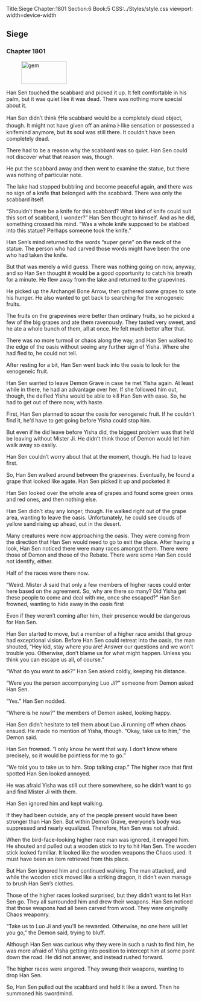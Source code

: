Title:Siege 
Chapter:1801 
Section:6 
Book:5 
CSS:../Styles/style.css 
viewport: width=device-width
  
## Siege
### Chapter 1801
  
<figure>
	<img src="../Images/gem.gif" alt="gem" id="gem" width="120" height="60" />
</figure>
  

  
Han Sen touched the scabbard and picked it up. It felt comfortable in his palm, but it was quiet like it was dead. There was nothing more special about it.

Han Sen didn’t think 什le scabbard would be a completely dead object, though. It might not have given off an anima卜like sensation or possessed a knifemind anymore, but its soul was still there. It couldn’t have been completely dead.

There had to be a reason why the scabbard was so quiet. Han Sen could not discover what that reason was, though.

He put the scabbard away and then went to examine the statue, but there was nothing of particular note.

The lake had stopped bubbling and become peaceful again, and there was no sign of a knife that belonged with the scabbard. There was only the scabbard itself.

“Shouldn’t there be a knife for this scabbard? What kind of knife could suit this sort of scabbard, I wonder?” Han Sen thought to himself. And as he did, something crossed his mind. “Was a whole knife supposed to be stabbed into this statue? Perhaps someone took the knife.”

Han Sen’s mind returned to the words “super gene” on the neck of the statue. The person who had carved those words might have been the one who had taken the knife.

But that was merely a wild guess. There was nothing going on now, anyway, and so Han Sen thought it would be a good opportunity to catch his breath for a minute. He flew away from the lake and returned to the grapevines.

He picked up the Archangel Bone Arrow, then gathered some grapes to sate his hunger. He also wanted to get back to searching for the xenogeneic fruits.

The fruits on the grapevines were better than ordinary fruits, so he picked a few of the big grapes and ate them ravenously. They tasted very sweet, and he ate a whole bunch of them, all at once. He felt much better after that.

There was no more turmoil or chaos along the way, and Han Sen walked to the edge of the oasis without seeing any further sign of Yisha. Where she had fled to, he could not tell.

After resting for a bit, Han Sen went back into the oasis to look for the xenogeneic fruit.

Han Sen wanted to leave Demon Grave in case he met Yisha again. At least while in there, he had an advantage over her. If she followed him out, though, the deified Yisha would be able to kill Han Sen with ease. So, he had to get out of there now, with haste.

First, Han Sen planned to scour the oasis for xenogeneic fruit. If he couldn’t find it, he’d have to get going before Yisha could stop him.

But even if he did leave before Yisha did, the biggest problem was that he’d be leaving without Mister Ji. He didn’t think those of Demon would let him walk away so easily.

Han Sen couldn’t worry about that at the moment, though. He had to leave first.

So, Han Sen walked around between the grapevines. Eventually, he found a grape that looked like agate. Han Sen picked it up and pocketed it

Han Sen looked over the whole area of grapes and found some green ones and red ones, and then nothing else.

Han Sen didn’t stay any longer, though. He walked right out of the grape area, wanting to leave the oasis. Unfortunately, he could see clouds of yellow sand rising up ahead, out in the desert.

Many creatures were now approaching the oasis. They were coming from the direction that Han Sen would need to go to exit the place. After having a look, Han Sen noticed there were many races amongst them. There were those of Demon and those of the Rebate. There were some Han Sen could not identify, either.

Half of the races were there now.

“Weird. Mister Ji said that only a few members of higher races could enter here based on the agreement. So, why are there so many? Did Yisha get these people to come and deal with me, once she escaped?” Han Sen frowned, wanting to hide away in the oasis first

Even if they weren’t coming after him, their presence would be dangerous for Han Sen.

Han Sen started to move, but a member of a higher race amidst that group had exceptional vision. Before Han Sen could retreat into the oasis, the man shouted, “Hey kid, stay where you are! Answer our questions and we won’t trouble you. Otherwise, don’t blame us for what might happen. Unless you think you can escape us all, of course.”

“What do you want to ask?” Han Sen asked coldly, keeping his distance.

“Were you the person accompanying Luo Ji?” someone from Demon asked Han Sen.

“Yes.” Han Sen nodded.

“Where is he now?” the members of Demon asked, looking happy.

Han Sen didn’t hesitate to tell them about Luo Ji running off when chaos ensued. He made no mention of Yisha, though. “Okay, take us to him,” the Demon said.

Han Sen frowned. “I only know he went that way. I don’t know where precisely, so it would be pointless for me to go.”

“We told you to take us to him. Stop talking crap.” The higher race that first spotted Han Sen looked annoyed.

He was afraid Yisha was still out there somewhere, so he didn’t want to go and find Mister Ji with them.

Han Sen ignored him and kept walking.

If they had been outside, any of the people present would have been stronger than Han Sen. But within Demon Grave, everyone’s body was suppressed and nearly equalized. Therefore, Han Sen was not afraid.

When the bird-face-looking higher race man was ignored, it enraged him. He shouted and pulled out a wooden stick to try to hit Han Sen. The wooden stick looked familiar. It looked like the wooden weapons the Chaos used. It must have been an item retrieved from this place.

But Han Sen ignored him and continued walking. The man attacked, and while the wooden stick moved like a striking dragon, it didn’t even manage to brush Han Sen’s clothes.

Those of the higher races looked surprised, but they didn’t want to let Han Sen go. They all surrounded him and drew their weapons. Han Sen noticed that those weapons had all been carved from wood. They were originally Chaos weaponry.

“Take us to Luo Ji and you’ll be rewarded. Otherwise, no one here will let you go,” the Demon said, trying to bluff.

Although Han Sen was curious why they were in such a rush to find him, he was more afraid of Yisha getting into position to intercept him at some point down the road. He did not answer, and instead rushed forward.

The higher races were angered. They swung their weapons, wanting to drop Han Sen.

So, Han Sen pulled out the scabbard and held it like a sword. Then he summoned his swordmind.